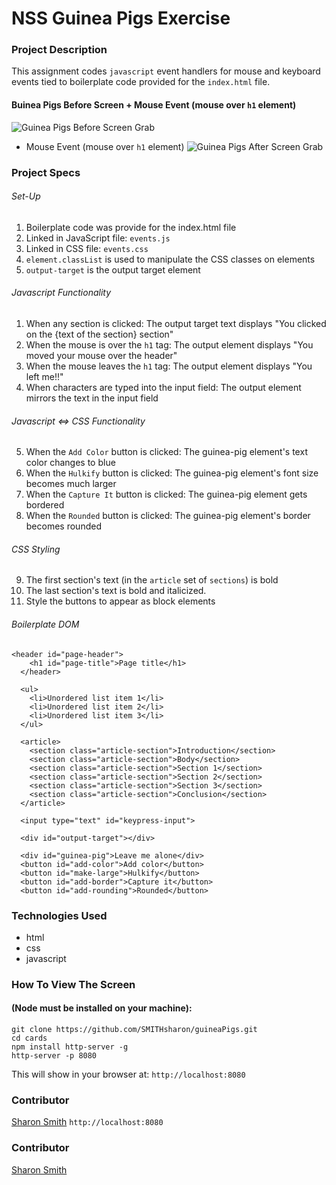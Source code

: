 # NSS Guinea Pigs Exercise

### Project Description 
This assignment codes `javascript` event handlers for mouse and keyboard events tied to boilerplate code provided for the `index.html` file. 

#### Buinea Pigs Before Screen + Mouse Event (mouse over `h1` element)
![Guinea Pigs Before Screen Grab](https://raw.....png)


+ Mouse Event (mouse over `h1` element)
![Guinea Pigs After Screen Grab](https://raw.....png)


### Project Specs
###### Set-Up
1. Boilerplate code was provide for the index.html file
2. Linked in JavaScript file: `events.js`
3. Linked in CSS file: `events.css` 
4. `element.classList` is used to manipulate the CSS classes on elements
5. `output-target` is the output target element

###### Javascript Functionality
1. When any section is clicked: 
The output target text displays "You clicked on the {text of the section} section"
2. When the mouse is over the `h1` tag: 
The output element displays "You moved your mouse over the header"
3. When the mouse leaves the `h1` tag: 
The output element displays "You left me!!"
4. When characters are typed into the input field: 
The output element mirrors the text in the input field

###### Javascript <=> CSS Functionality
5. When the `Add Color` button is clicked: 
The guinea-pig element's text color changes to blue
6. When the `Hulkify` button is clicked: 
The guinea-pig element's font size becomes much larger
7. When the `Capture It` button is clicked: 
The guinea-pig element gets bordered
8. When the `Rounded` button is clicked: 
The guinea-pig element's border becomes rounded

###### CSS Styling
9. The first section's text (in the `article` set of `sections`) is bold
10. The last section's text is bold and italicized.
11. Style the buttons to appear as block elements

###### Boilerplate DOM
```
<header id="page-header">
    <h1 id="page-title">Page title</h1>
  </header>

  <ul>
    <li>Unordered list item 1</li>
    <li>Unordered list item 2</li>
    <li>Unordered list item 3</li>
  </ul>

  <article>
    <section class="article-section">Introduction</section>
    <section class="article-section">Body</section>
    <section class="article-section">Section 1</section>
    <section class="article-section">Section 2</section>
    <section class="article-section">Section 3</section>
    <section class="article-section">Conclusion</section>
  </article>

  <input type="text" id="keypress-input">

  <div id="output-target"></div>

  <div id="guinea-pig">Leave me alone</div>
  <button id="add-color">Add color</button>
  <button id="make-large">Hulkify</button>
  <button id="add-border">Capture it</button>
  <button id="add-rounding">Rounded</button>
```

### Technologies Used
- html
- css
- javascript


### How To View The Screen 
#### (Node must be installed on your machine):
```
git clone https://github.com/SMITHsharon/guineaPigs.git
cd cards
npm install http-server -g
http-server -p 8080
```

This will show in your browser at: `http://localhost:8080`

### Contributor
[Sharon Smith](https://github.com/SMITHsharon) `http://localhost:8080`

### Contributor
[Sharon Smith](https://github.com/SMITHsharon)